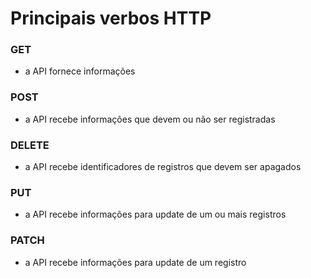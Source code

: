 # Principais verbos HTTP

### GET

* a API fornece informações

### POST

* a API recebe informações que devem ou não ser registradas

### DELETE

* a API recebe identificadores de registros que devem ser apagados

### PUT

* a API recebe informações para update de um ou mais registros

### PATCH

* a API recebe informações para update de um registro